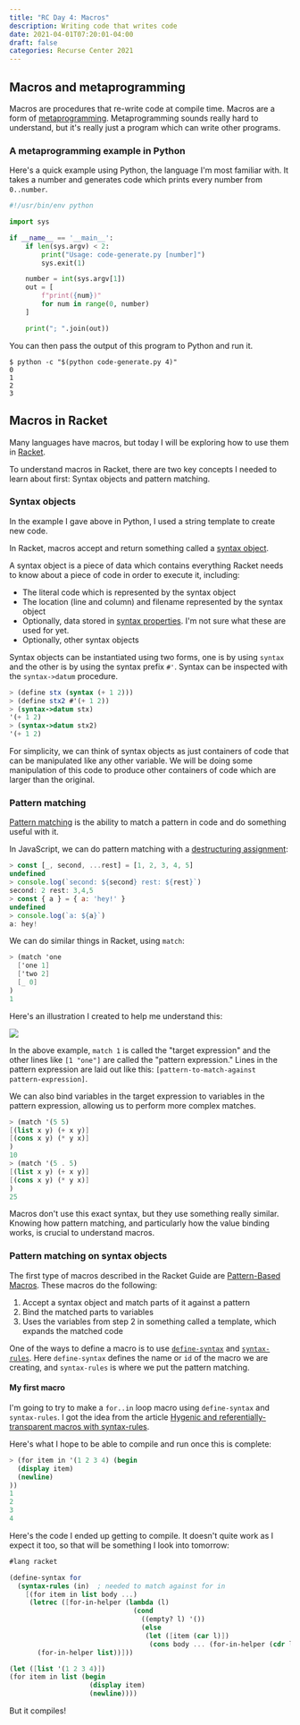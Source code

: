 ```yaml
---
title: "RC Day 4: Macros"
description: Writing code that writes code
date: 2021-04-01T07:20:01-04:00
draft: false
categories: Recurse Center 2021
---
```


## Macros and metaprogramming

Macros are procedures that re-write code at compile time. Macros are a form of [metaprogramming](https://en.wikipedia.org/wiki/Metaprogramming). Metaprogramming sounds really hard to understand, but it's really just a program which can write other programs.

### A metaprogramming example in Python

Here's a quick example using Python, the language I'm most familiar with. It takes a number and generates code which prints every number from `0..number`.

```python
#!/usr/bin/env python

import sys

if __name__ == '__main__':
    if len(sys.argv) < 2:
        print("Usage: code-generate.py [number]")
        sys.exit(1)

    number = int(sys.argv[1])
    out = [
        f"print({num})"
        for num in range(0, number)
    ]

    print("; ".join(out))
```

You can then pass the output of this program to Python and run it.

```shell
$ python -c "$(python code-generate.py 4)"
0
1
2
3
```

## Macros in Racket

Many languages have macros, but today I will be exploring how to use them in [Racket](https://racket-lang.org).

To understand macros in Racket, there are two key concepts I needed to learn about first: Syntax objects and pattern matching.

### Syntax objects

In the example I gave above in Python, I used a string template to create new code. 

In Racket, macros accept and return something called a [syntax object](https://docs.racket-lang.org/guide/stx-obj.html).

A syntax object is a piece of data which contains everything Racket needs to know about a piece of code in order to execute it, including:

- The literal code which is represented by the syntax object
- The location (line and column) and filename represented by the syntax object
- Optionally, data stored in [syntax properties](https://docs.racket-lang.org/reference/stxprops.html?q=syntax%20properties). I'm not sure what these are used for yet.
- Optionally, other syntax objects

Syntax objects can be instantiated using two forms, one is by using `syntax` and the other is by using the syntax prefix `#'`. Syntax can be inspected with the `syntax->datum` procedure.

```scheme
> (define stx (syntax (+ 1 2)))
> (define stx2 #'(+ 1 2))
> (syntax->datum stx)
'(+ 1 2)
> (syntax->datum stx2)
'(+ 1 2)
```

For simplicity, we can think of syntax objects as just containers of code that can be manipulated like any other variable. We will be doing some manipulation of this code to produce other containers of code which are larger than the original.

### Pattern matching

[Pattern matching](https://docs.racket-lang.org/guide/match.html) is the ability to match a pattern in code and do something useful with it. 

In JavaScript, we can do pattern matching with a [destructuring assignment](https://hacks.mozilla.org/2015/05/es6-in-depth-destructuring/):

```javascript
> const [_, second, ...rest] = [1, 2, 3, 4, 5]
undefined
> console.log(`second: ${second} rest: ${rest}`)
second: 2 rest: 3,4,5
> const { a } = { a: 'hey!' }
undefined
> console.log(`a: ${a}`)
a: hey!
```

We can do similar things in Racket, using `match`:

```scheme
> (match 'one
  ['one 1]
  ['two 2]
  [_ 0]
)
1
```

Here's an illustration I created to help me understand this:

![](/pattern-matching.png)

In the above example, `match 1` is called the "target expression" and the other lines like `[1 "one"]` are called the "pattern expression." Lines in the pattern expression are laid out like this: `[pattern-to-match-against pattern-expression]`.

We can also bind variables in the target expression to variables in the pattern expression, allowing us to perform more complex matches. 

```scheme
> (match '(5 5)
[(list x y) (+ x y)]
[(cons x y) (* y x)]
)
10
> (match '(5 . 5)
[(list x y) (+ x y)]
[(cons x y) (* y x)]
)
25
```

Macros don't use this exact syntax, but they use something really similar. Knowing how pattern matching, and particularly how the value binding works, is crucial to understand macros.

### Pattern matching on syntax objects

The first type of macros described in the Racket Guide are [Pattern-Based Macros](https://docs.racket-lang.org/guide/pattern-macros.html). These macros do the following:

1. Accept a syntax object and match parts of it against a pattern
2. Bind the matched parts to variables
3. Uses the variables from step 2 in something called a template, which expands the matched code

One of the ways to define a macro is to use [`define-syntax`](https://docs.racket-lang.org/reference/define.html#%28form._%28%28lib._racket%2Fprivate%2Fbase..rkt%29._define-syntax%29%29) and [`syntax-rules`](https://docs.racket-lang.org/reference/stx-patterns.html#%28form._%28%28lib._racket%2Fprivate%2Fstxcase-scheme..rkt%29._syntax-rules%29%29). Here `define-syntax` defines the name or `id` of the macro we are creating, and `syntax-rules` is where we put the pattern matching.

#### My first macro

I'm going to try to make a `for..in` loop macro using `define-syntax` and `syntax-rules`. I got the idea from the article [Hygenic and referentially-transparent macros with syntax-rules](https://sodocumentation.net/scheme/topic/3024/scheme-macros). 

Here's what I hope to be able to compile and run once this is complete:

```scheme
> (for item in '(1 2 3 4) (begin
  (display item)
  (newline)
))
1
2
3
4
```

Here's the code I ended up getting to compile. It doesn't quite work as I expect it too, so that will be something I look into tomorrow:

```scheme
#lang racket

(define-syntax for
  (syntax-rules (in)  ; needed to match against for in
    [(for item in list body ...)
     (letrec ([for-in-helper (lambda (l)
                               (cond
                                 ((empty? l) '())
                                 (else
                                  (let ([item (car l)])
                                   (cons body ... (for-in-helper (cdr l)))))))])
       (for-in-helper list))]))

(let ([list '(1 2 3 4)])
(for item in list (begin
                    (display item)
                    (newline))))
```

But it compiles!
